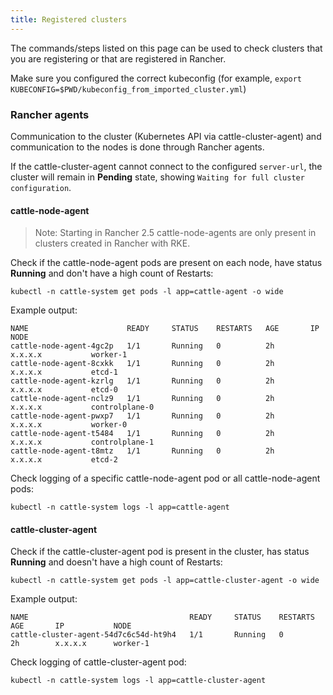 ```yaml
---
title: Registered clusters
---
```


<head>
  <link rel="canonical" href="https://ranchermanager.docs.rancher.com/troubleshooting/other-troubleshooting-tips/registered-clusters"/>
</head>

The commands/steps listed on this page can be used to check clusters that you are registering or that are registered in Rancher.

Make sure you configured the correct kubeconfig (for example, `export KUBECONFIG=$PWD/kubeconfig_from_imported_cluster.yml`)

### Rancher agents

Communication to the cluster (Kubernetes API via cattle-cluster-agent) and communication to the nodes is done through Rancher agents.

If the cattle-cluster-agent cannot connect to the configured `server-url`, the cluster will remain in **Pending** state, showing `Waiting for full cluster configuration`.

#### cattle-node-agent

> Note: Starting in Rancher 2.5 cattle-node-agents are only present in clusters created in Rancher with RKE.

Check if the cattle-node-agent pods are present on each node, have status **Running** and don't have a high count of Restarts:

```
kubectl -n cattle-system get pods -l app=cattle-agent -o wide
```

Example output:

```
NAME                      READY     STATUS    RESTARTS   AGE       IP                NODE
cattle-node-agent-4gc2p   1/1       Running   0          2h        x.x.x.x           worker-1
cattle-node-agent-8cxkk   1/1       Running   0          2h        x.x.x.x           etcd-1
cattle-node-agent-kzrlg   1/1       Running   0          2h        x.x.x.x           etcd-0
cattle-node-agent-nclz9   1/1       Running   0          2h        x.x.x.x           controlplane-0
cattle-node-agent-pwxp7   1/1       Running   0          2h        x.x.x.x           worker-0
cattle-node-agent-t5484   1/1       Running   0          2h        x.x.x.x           controlplane-1
cattle-node-agent-t8mtz   1/1       Running   0          2h        x.x.x.x           etcd-2
```

Check logging of a specific cattle-node-agent pod or all cattle-node-agent pods:

```
kubectl -n cattle-system logs -l app=cattle-agent
```

#### cattle-cluster-agent

Check if the cattle-cluster-agent pod is present in the cluster, has status **Running** and doesn't have a high count of Restarts:

```
kubectl -n cattle-system get pods -l app=cattle-cluster-agent -o wide
```

Example output:

```
NAME                                    READY     STATUS    RESTARTS   AGE       IP           NODE
cattle-cluster-agent-54d7c6c54d-ht9h4   1/1       Running   0          2h        x.x.x.x      worker-1
```

Check logging of cattle-cluster-agent pod:

```
kubectl -n cattle-system logs -l app=cattle-cluster-agent
```
